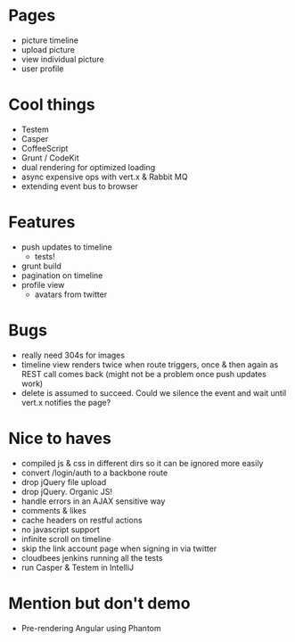 # Pages

* picture timeline
* upload picture
* view individual picture
* user profile

# Cool things

* Testem
* Casper
* CoffeeScript
* Grunt / CodeKit
* dual rendering for optimized loading
* async expensive ops with vert.x & Rabbit MQ
* extending event bus to browser

# Features

* push updates to timeline
  * tests!
* grunt build
* pagination on timeline
* profile view
  * avatars from twitter

# Bugs

* really need 304s for images
* timeline view renders twice when route triggers, once & then again as REST call comes back (might not be a problem once push updates work)
* delete is assumed to succeed. Could we silence the event and wait until vert.x notifies the page?

# Nice to haves

* compiled js & css in different dirs so it can be ignored more easily
* convert /login/auth to a backbone route
* drop jQuery file upload
* drop jQuery. Organic JS!
* handle errors in an AJAX sensitive way
* comments & likes
* cache headers on restful actions
* no javascript support
* infinite scroll on timeline
* skip the link account page when signing in via twitter
* cloudbees jenkins running all the tests
* run Casper & Testem in IntelliJ

# Mention but don't demo

* Pre-rendering Angular using Phantom